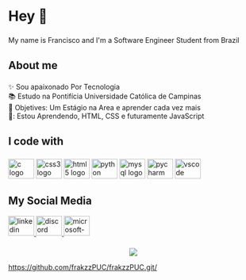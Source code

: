 <h1 align="left">Hey 👋</h1>

###

<p align="left">My name is Francisco and I'm a Software Engineer Student from Brazil</p>

###

<h2 align="left">About me</h2>

###

<p align="left">✨ Sou apaixonado Por Tecnologia<br>📚 Estudo na Pontifícia Universidade Católica de Campinas<br>🎯 Objetives: Um Estágio na Area e aprender cada vez mais<br>🎲: Estou Aprendendo, HTML, CSS e futuramente JavaScript</p>

###

<h2 align="left">I code with</h2>

###

<div align="left">
  <img src="https://cdn.jsdelivr.net/gh/devicons/devicon/icons/c/c-original.svg" height="40" width="52" alt="c logo"  />
  <img src="https://cdn.jsdelivr.net/gh/devicons/devicon/icons/css3/css3-original.svg" height="40" width="52" alt="css3 logo"  />
  <img src="https://cdn.jsdelivr.net/gh/devicons/devicon/icons/html5/html5-original.svg" height="40" width="52" alt="html5 logo"  />
  <img src="https://cdn.jsdelivr.net/gh/devicons/devicon/icons/python/python-original.svg" height="40" width="52" alt="python logo"  />
  <img src="https://cdn.jsdelivr.net/gh/devicons/devicon/icons/mysql/mysql-original.svg" height="40" width="52" alt="mysql logo"  />
  <img src="https://cdn.jsdelivr.net/gh/devicons/devicon/icons/pycharm/pycharm-original.svg" height="40" width="52" alt="pycharm logo"  />
  <img src="https://cdn.jsdelivr.net/gh/devicons/devicon/icons/vscode/vscode-original.svg" height="40" width="52" alt="vscode logo"  />

<h2 align="left"> My Social Media</h2>

<div align="left">
  <a href="https://www.linkedin.com/in/francisco-cardoso-de-oliveira-filho-a97557245/">
     <img src="https://raw.githubusercontent.com/maurodesouza/profile-readme-generator/master/src/assets/icons/social/linkedin/default.svg" width="52" height="40" alt="linkedin logo"  />
  </a>
  <a href="discord.com/channels/6282">
    <img src="https://raw.githubusercontent.com/maurodesouza/profile-readme-generator/master/src/assets/icons/social/discord/default.svg" width="52" height="40" alt="discord logo"  />
  </a>
  <a href="mailto:francisco.cardoso19@hotmail.com">
     <img src="https://raw.githubusercontent.com/maurodesouza/profile-readme-generator/master/src/assets/icons/social/microsoft-outlook/default.svg" width="52" height="40" alt="microsoft-outlook logo"  />
  </a>
  
</div>

###

<div align="center">
  <img src="https://profile-counter.glitch.me/F/count.svg?"  />
</div>

https://github.com/frakzzPUC/frakzzPUC.git/

